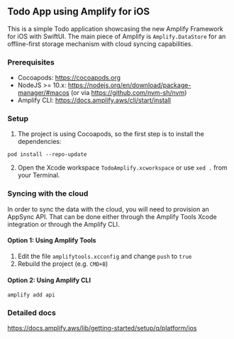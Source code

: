 ## Todo App using Amplify for iOS

This is a simple Todo application showcasing the new Amplify Framework for iOS with SwiftUI. The main piece of Amplify is `Amplify.DataStore` for an offline-first storage mechanism with cloud syncing capabilities.

### Prerequisites

- Cocoapods: https://cocoapods.org
- NodeJS >= 10.x: https://nodejs.org/en/download/package-manager/#macos (or via https://github.com/nvm-sh/nvm)
- Amplify CLI: https://docs.amplify.aws/cli/start/install

### Setup

1. The project is using Cocoapods, so the first step is to install the dependencies:
  ```
  pod install --repo-update
  ```
2. Open the Xcode workspace `TodoAmplify.xcworkspace` or use `xed .` from your Terminal.

### Syncing with the cloud

In order to sync the data with the cloud, you will need to provision an AppSync API. That can be done either through the Amplify Tools Xcode integration or through the Amplify CLI.

#### Option 1: Using Amplify Tools

1. Edit the file `amplifytools.xcconfig` and change `push` to `true`
2. Rebuild the project (e.g. `CMD+B`)

#### Option 2: Using Amplify CLI

```
amplify add api
```

### Detailed docs

https://docs.amplify.aws/lib/getting-started/setup/q/platform/ios
